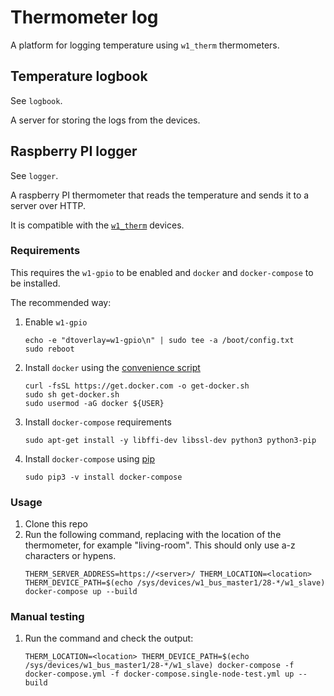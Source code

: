 # Thermometer log

A platform for logging temperature using `w1_therm` thermometers.

## Temperature logbook

See `logbook`.

A server for storing the logs from the devices.

## Raspberry PI logger

See `logger`.

A raspberry PI thermometer that reads the temperature and sends it to
a server over HTTP.

It is compatible with the [`w1_therm`] devices.

### Requirements

This requires the `w1-gpio` to be enabled and `docker` and `docker-compose` to be installed.

The recommended way:
1. Enable `w1-gpio`
   ```
   echo -e "dtoverlay=w1-gpio\n" | sudo tee -a /boot/config.txt
   sudo reboot
   ```
2. Install `docker` using the [convenience script]
   ```
   curl -fsSL https://get.docker.com -o get-docker.sh
   sudo sh get-docker.sh
   sudo usermod -aG docker ${USER}
   ```
3. Install `docker-compose` requirements
   ```
   sudo apt-get install -y libffi-dev libssl-dev python3 python3-pip
   ```
4. Install `docker-compose` using [pip]
   ```
   sudo pip3 -v install docker-compose
   ```

### Usage

1. Clone this repo
2. Run the following command, replacing <location> with the location of the thermometer, for example "living-room". This should only use a-z characters or hypens.
   ```
   THERM_SERVER_ADDRESS=https://<server>/ THERM_LOCATION=<location> THERM_DEVICE_PATH=$(echo /sys/devices/w1_bus_master1/28-*/w1_slave) docker-compose up --build
   ```

### Manual testing

1. Run the command and check the output:
   ```
   THERM_LOCATION=<location> THERM_DEVICE_PATH=$(echo /sys/devices/w1_bus_master1/28-*/w1_slave) docker-compose -f docker-compose.yml -f docker-compose.single-node-test.yml up --build
   ```

[`w1_therm`]: https://www.kernel.org/doc/Documentation/w1/slaves/w1_therm
[convenience script]: https://docs.docker.com/engine/install/debian/#install-using-the-convenience-script
[pip]: https://docs.docker.com/compose/install/#install-using-pip
